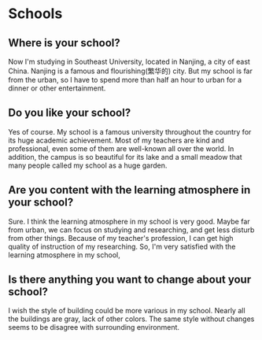 # Schools

## Where is your school?

Now I'm studying in Southeast University, located in Nanjing, a city of east China. Nanjing is a famous and flourishing(繁华的) city. But my school is far from the urban, so I have to spend more than half an hour to urban for a dinner or other entertainment.

## Do you like your school?

Yes of course. My school is a famous university throughout the country for its huge academic achievement. Most of my teachers are kind and professional, even some of them are well-known all over the world. In addition, the campus is so beautiful for its lake and a small meadow that many people called my school as a huge garden.

## Are you content with the learning atmosphere in your school?

Sure. I think the learning atmosphere in my school is very good. Maybe far from urban, we can focus on studying and researching, and get less disturb from other things. Because of my teacher's profession, I can get high quality of instruction of my researching. So, I'm very satisfied with the learning atmosphere in my school,

## Is there anything you want to change about your school?

I wish the style of building could be more various in my school. Nearly all the buildings are gray, lack of other colors. The same style without changes seems to be disagree with surrounding environment.
